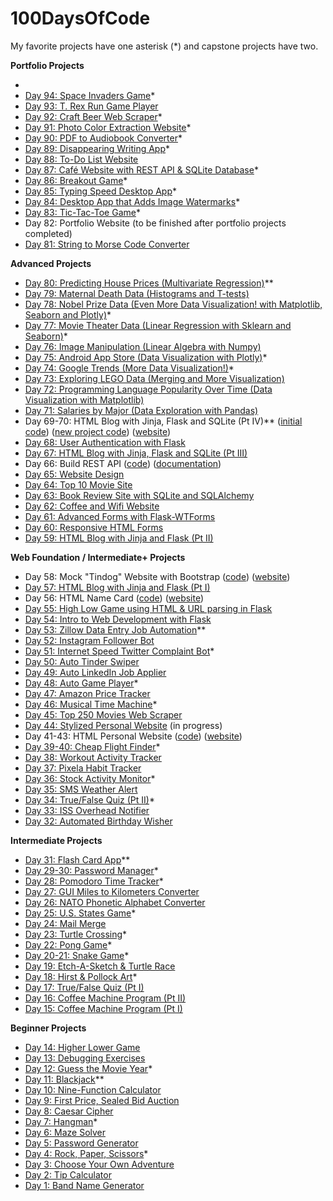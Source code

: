 # 100DaysOfCode

My favorite projects have one asterisk (*) and capstone projects have two.

**Portfolio Projects**

* 
* [Day 94: Space Invaders Game](https://github.com/tomweinandy/100DaysOfCode/tree/master/Projects/Day094)*
* [Day 93: T. Rex Run Game Player](https://github.com/tomweinandy/100DaysOfCode/tree/master/Projects/Day093) 
* [Day 92: Craft Beer Web Scraper](https://github.com/tomweinandy/100DaysOfCode/tree/master/Projects/Day092)*
* [Day 91: Photo Color Extraction Website](https://github.com/tomweinandy/100DaysOfCode/tree/master/Projects/Day091)* 
* [Day 90: PDF to Audiobook Converter](https://github.com/tomweinandy/100DaysOfCode/tree/master/Projects/Day090)*
* [Day 89: Disappearing Writing App](https://github.com/tomweinandy/100DaysOfCode/tree/master/Projects/Day089)*
* [Day 88: To-Do List Website](https://github.com/tomweinandy/100DaysOfCode/tree/master/Projects/Day088)
* [Day 87: Café Website with REST API & SQLite Database](https://github.com/tomweinandy/100DaysOfCode/tree/master/Projects/Day087)*
* [Day 86: Breakout Game](https://github.com/tomweinandy/100DaysOfCode/tree/master/Projects/Day086)*
* [Day 85: Typing Speed Desktop App](https://github.com/tomweinandy/100DaysOfCode/tree/master/Projects/Day085)*
* [Day 84: Desktop App that Adds Image Watermarks](https://github.com/tomweinandy/100DaysOfCode/tree/master/Projects/Day084)*
* [Day 83: Tic-Tac-Toe Game](https://github.com/tomweinandy/100DaysOfCode/tree/master/Projects/Day083)* 
* Day 82: Portfolio Website (to be finished after portfolio projects completed)
* [Day 81: String to Morse Code Converter](https://github.com/tomweinandy/100DaysOfCode/tree/master/Projects/Day081)


**Advanced Projects**

* [Day 80: Predicting House Prices (Multivariate Regression)](https://github.com/tomweinandy/100DaysOfCode/tree/master/Projects/Day080)**
* [Day 79: Maternal Death Data (Histograms and T-tests)](https://github.com/tomweinandy/100DaysOfCode/tree/master/Projects/Day079)
* [Day 78: Nobel Prize Data (Even More Data Visualization! with Matplotlib, Seaborn and Plotly)](https://github.com/tomweinandy/100DaysOfCode/tree/master/Projects/Day078)*
* [Day 77: Movie Theater Data (Linear Regression with Sklearn and Seaborn)](https://github.com/tomweinandy/100DaysOfCode/tree/master/Projects/Day077)*
* [Day 76: Image Manipulation (Linear Algebra with Numpy)](https://github.com/tomweinandy/100DaysOfCode/tree/master/Projects/Day076)
* [Day 75: Android App Store (Data Visualization with Plotly)](https://github.com/tomweinandy/100DaysOfCode/tree/master/Projects/Day075)*
* [Day 74: Google Trends (More Data Visualization!)](https://github.com/tomweinandy/100DaysOfCode/tree/master/Projects/Day074)*
* [Day 73: Exploring LEGO Data (Merging and More Visualization)](https://github.com/tomweinandy/100DaysOfCode/tree/master/Projects/Day073)
* [Day 72: Programming Language Popularity Over Time (Data Visualization with Matplotlib)](https://github.com/tomweinandy/100DaysOfCode/tree/master/Projects/Day072)
* [Day 71: Salaries by Major (Data Exploration with Pandas)](https://github.com/tomweinandy/100DaysOfCode/tree/master/Projects/Day071)
* Day 69-70: HTML Blog with Jinja, Flask and SQLite (Pt IV)** ([initial code](https://github.com/tomweinandy/100DaysOfCode/tree/master/Projects/Day069-070)) ([new project code](https://github.com/tomweinandy/blog)) ([website](https://thomas--blog.herokuapp.com))
* [Day 68: User Authentication with Flask](https://github.com/tomweinandy/100DaysOfCode/tree/master/Projects/Day068)
* [Day 67: HTML Blog with Jinja, Flask and SQLite (Pt III)](https://github.com/tomweinandy/100DaysOfCode/tree/master/Projects/Day067)
* Day 66: Build REST API ([code](https://github.com/tomweinandy/100DaysOfCode/tree/master/Projects/Day066)) ([documentation](https://documenter.getpostman.com/view/21536847/UzBmMnEC))
* [Day 65: Website Design](https://www.canva.com/design/DAFD81ELklo/M6OQd7n2Km426KaQa12RgA/watch?utm_content=DAFD81ELklo&utm_campaign=designshare&utm_medium=link2&utm_source=sharebutton)
* [Day 64: Top 10 Movie Site](https://github.com/tomweinandy/100DaysOfCode/tree/master/Projects/Day064)
* [Day 63: Book Review Site with SQLite and SQLAlchemy](https://github.com/tomweinandy/100DaysOfCode/tree/master/Projects/Day063)
* [Day 62: Coffee and Wifi Website](https://github.com/tomweinandy/100DaysOfCode/tree/master/Projects/Day062)
* [Day 61: Advanced Forms with Flask-WTForms](https://github.com/tomweinandy/100DaysOfCode/tree/master/Projects/Day061)
* [Day 60: Responsive HTML Forms](https://github.com/tomweinandy/100DaysOfCode/tree/master/Projects/Day060)
* [Day 59: HTML Blog with Jinja and Flask (Pt II)](https://github.com/tomweinandy/100DaysOfCode/tree/master/Projects/Day059)

**Web Foundation / Intermediate+ Projects**
* Day 58: Mock "Tindog" Website with Bootstrap ([code](https://github.com/tomweinandy/100DaysOfCode/tree/master/Projects/Day058)) ([website](https://tomweinandy.github.io/tindog/))
* [Day 57: HTML Blog with Jinja and Flask (Pt I)](https://github.com/tomweinandy/100DaysOfCode/tree/master/Projects/Day057)
* Day 56: HTML Name Card ([code](https://github.com/tomweinandy/100DaysOfCode/tree/master/Projects/Day056)) ([website](https://tomweinandy.github.io/card/))
* [Day 55: High Low Game using HTML & URL parsing in Flask](https://github.com/tomweinandy/100DaysOfCode/tree/master/Projects/Day055)
* [Day 54: Intro to Web Development with Flask](https://github.com/tomweinandy/100DaysOfCode/tree/master/Projects/Day054)
* [Day 53: Zillow Data Entry Job Automation](https://github.com/tomweinandy/100DaysOfCode/tree/master/Projects/Day053)**
* [Day 52: Instagram Follower Bot](https://github.com/tomweinandy/100DaysOfCode/tree/master/Projects/Day052)
* [Day 51: Internet Speed Twitter Complaint Bot](https://github.com/tomweinandy/100DaysOfCode/tree/master/Projects/Day051)*
* [Day 50: Auto Tinder Swiper](https://github.com/tomweinandy/100DaysOfCode/tree/master/Projects/Day050)
* [Day 49: Auto LinkedIn Job Applier](https://github.com/tomweinandy/100DaysOfCode/tree/master/Projects/Day049)
* [Day 48: Auto Game Player](https://github.com/tomweinandy/100DaysOfCode/tree/master/Projects/Day048)*
* [Day 47: Amazon Price Tracker](https://github.com/tomweinandy/100DaysOfCode/tree/master/Projects/Day047)
* [Day 46: Musical Time Machine](https://github.com/tomweinandy/100DaysOfCode/tree/master/Projects/Day046)*
* [Day 45: Top 250 Movies Web Scraper](https://github.com/tomweinandy/100DaysOfCode/tree/master/Projects/Day045)
* [Day 44: Stylized Personal Website](https://github.com/tomweinandy/100DaysOfCode/tree/master/Projects/Day044) (in progress)
* Day 41-43: HTML Personal Website ([code](https://github.com/tomweinandy/100DaysOfCode/tree/master/Projects/Day041-043)) ([website](https://tomweinandy.github.io/cv/))
* [Day 39-40: Cheap Flight Finder](https://github.com/tomweinandy/100DaysOfCode/tree/master/Projects/Day039-040)*
* [Day 38: Workout Activity Tracker](https://github.com/tomweinandy/100DaysOfCode/tree/master/Projects/Day038)
* [Day 37: Pixela Habit Tracker](https://github.com/tomweinandy/100DaysOfCode/tree/master/Projects/Day037)
* [Day 36: Stock Activity Monitor](https://github.com/tomweinandy/100DaysOfCode/tree/master/Projects/Day036)*
* [Day 35: SMS Weather Alert](https://github.com/tomweinandy/100DaysOfCode/tree/master/Projects/Day035)
* [Day 34: True/False Quiz (Pt II)](https://github.com/tomweinandy/100DaysOfCode/tree/master/Projects/Day034)*
* [Day 33: ISS Overhead Notifier](https://github.com/tomweinandy/100DaysOfCode/tree/master/Projects/Day033)
* [Day 32: Automated Birthday Wisher](https://github.com/tomweinandy/100DaysOfCode/tree/master/Projects/Day032)

**Intermediate Projects**
* [Day 31: Flash Card App](https://github.com/tomweinandy/100DaysOfCode/tree/master/Projects/Day031)**
* [Day 29-30: Password Manager](https://github.com/tomweinandy/100DaysOfCode/tree/master/Projects/Day029-030)*
* [Day 28: Pomodoro Time Tracker](https://github.com/tomweinandy/100DaysOfCode/tree/master/Projects/Day028)*
* [Day 27: GUI Miles to Kilometers Converter](https://github.com/tomweinandy/100DaysOfCode/tree/master/Projects/Day027)
* [Day 26: NATO Phonetic Alphabet Converter](https://github.com/tomweinandy/100DaysOfCode/tree/master/Projects/Day026)
* [Day 25: U.S. States Game](https://github.com/tomweinandy/100DaysOfCode/tree/master/Projects/Day025)*
* [Day 24: Mail Merge](https://github.com/tomweinandy/100DaysOfCode/tree/master/Projects/Day024)
* [Day 23: Turtle Crossing](https://github.com/tomweinandy/100DaysOfCode/tree/master/Projects/Day023)*
* [Day 22: Pong Game](https://github.com/tomweinandy/100DaysOfCode/tree/master/Projects/Day022)*
* [Day 20-21: Snake Game](https://github.com/tomweinandy/100DaysOfCode/tree/master/Projects/Day020-021)*
* [Day 19: Etch-A-Sketch & Turtle Race](https://github.com/tomweinandy/100DaysOfCode/tree/master/Projects/Day019)
* [Day 18: Hirst & Pollock Art](https://github.com/tomweinandy/100DaysOfCode/tree/master/Projects/Day018)*
* [Day 17: True/False Quiz (Pt I)](https://github.com/tomweinandy/100DaysOfCode/tree/master/Projects/Day017)
* [Day 16: Coffee Machine Program (Pt II)](https://github.com/tomweinandy/100DaysOfCode/tree/master/Projects/Day016)
* [Day 15: Coffee Machine Program (Pt I)](https://github.com/tomweinandy/100DaysOfCode/tree/master/Projects/Day015)

**Beginner Projects**
* [Day 14: Higher Lower Game](https://github.com/tomweinandy/100DaysOfCode/tree/master/Projects/Day014)
* [Day 13: Debugging Exercises](https://github.com/tomweinandy/100DaysOfCode/tree/master/Projects/Day013)
* [Day 12: Guess the Movie Year](https://github.com/tomweinandy/100DaysOfCode/tree/master/Projects/Day012)*
* [Day 11: Blackjack](https://github.com/tomweinandy/100DaysOfCode/tree/master/Projects/Day011)**
* [Day 10: Nine-Function Calculator](https://github.com/tomweinandy/100DaysOfCode/tree/master/Projects/Day010)
* [Day 9: First Price, Sealed Bid Auction](https://github.com/tomweinandy/100DaysOfCode/tree/master/Projects/Day009)
* [Day 8: Caesar Cipher](https://github.com/tomweinandy/100DaysOfCode/tree/master/Projects/Day008)
* [Day 7: Hangman](https://github.com/tomweinandy/100DaysOfCode/tree/master/Projects/Day007)*
* [Day 6: Maze Solver](https://github.com/tomweinandy/100DaysOfCode/tree/master/Projects/Day006)
* [Day 5: Password Generator](https://github.com/tomweinandy/100DaysOfCode/tree/master/Projects/Day005)
* [Day 4: Rock, Paper, Scissors](https://github.com/tomweinandy/100DaysOfCode/tree/master/Projects/Day004)*
* [Day 3: Choose Your Own Adventure](https://github.com/tomweinandy/100DaysOfCode/tree/master/Projects/Day003)
* [Day 2: Tip Calculator](https://github.com/tomweinandy/100DaysOfCode/tree/master/Projects/Day002)
* [Day 1: Band Name Generator](https://github.com/tomweinandy/100DaysOfCode/tree/master/Projects/Day001)
